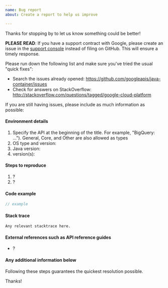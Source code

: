 ```yaml
---
name: Bug report
about: Create a report to help us improve

---
```


Thanks for stopping by to let us know something could be better!

**PLEASE READ**: If you have a support contract with Google, please create an issue in the [support console](https://cloud.google.com/support/) instead of filing on GitHub. This will ensure a timely response.

Please run down the following list and make sure you've tried the usual "quick fixes":

  - Search the issues already opened: https://github.com/googleapis/java-container/issues
  - Check for answers on StackOverflow: http://stackoverflow.com/questions/tagged/google-cloud-platform

If you are still having issues, please include as much information as possible:

#### Environment details

1. Specify the API at the beginning of the title. For example, "BigQuery: ...").
   General, Core, and Other are also allowed as types
2. OS type and version:
3. Java version:
4.  version(s):

#### Steps to reproduce

  1. ?
  2. ?

#### Code example

```java
// example
```

#### Stack trace
```
Any relevant stacktrace here.
```

#### External references such as API reference guides

- ?

#### Any additional information below


Following these steps guarantees the quickest resolution possible.

Thanks!
